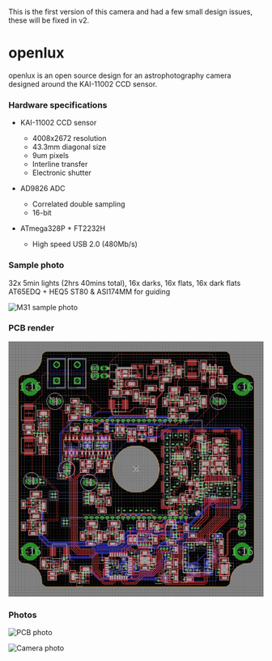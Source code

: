 This is the first version of this camera and had a few small design issues, these will be fixed in v2.

# openlux

openlux is an open source design for an astrophotography camera designed around the KAI-11002 CCD sensor.

### Hardware specifications

* KAI-11002 CCD sensor
  * 4008x2672 resolution
  * 43.3mm diagonal size
  * 9um pixels
  * Interline transfer
  * Electronic shutter

* AD9826 ADC
  * Correlated double sampling
  * 16-bit

* ATmega328P + FT2232H
  * High speed USB 2.0 (480Mb/s)


### Sample photo

32x 5min lights (2hrs 40mins total), 16x darks, 16x flats, 16x dark flats
AT65EDQ + HEQ5
ST80 & ASI174MM for guiding

![M31 sample photo](img/sample-m31.png)

### PCB render

![PCB render](img/render.png)

### Photos

![PCB photo](img/pcb.jpg)

![Camera photo](img/cam.jpg)
